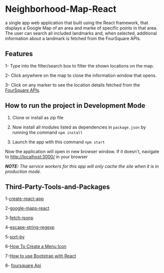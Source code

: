 # Neighborhood-Map-React
a single app web application that built using the React framework, that displays a Google Map of an area and marke of specific points in that area. 
The user can search all included landmarks and, when selected, additional information about a landmark is fetched from the FourSquare APIs.


## Features

1- Type into the filter/search box to filter the shown locations on the map.

2- Click anywhere on the map to close the information window that opens.

3- Click on any marker to see the location details fetched from the [FourSquare APIs](https://developer.foursquare.com/).

## How to run the project in Development Mode

1. Clone  or install as zip file 

3. Now install all modules listed as dependencies in `package.json` by running the command `npm install`

4. Launch the app with this command `npm start`

Now the application will open in new browser window. 
If it doesn't, navigate to [http://localhost:3000/](http://localhost:3000/) in your browser

***NOTE:*** *The service workers for this app will only cache the site when it is in production mode.*
## Third-Party-Tools-and-Packages

 1-[create-react-app](https://www.npmjs.com/package/create-react-app)
 
 2-[google-maps-react](https://www.npmjs.com/package/google-maps-react)
 
 3-[fetch-jsonp](https://www.npmjs.com/package/fetch-jsonp)
 
 4-[escape-string-regexp](https://www.npmjs.com/package/escape-string-regexp)
 
 5-[sort-by](https://www.npmjs.com/package/sort-by)
 
 6-[How To Create a Menu Icon](https://www.w3schools.com/howto/howto_css_menu_icon.asp)
 
 7-[How to use Bootstrap with React](https://blog.logrocket.com/how-to-use-bootstrap-with-react-a354715d1121)
 
 8- [foursquare Api](https://developer.foursquare.com/)
 
